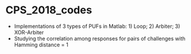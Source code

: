 # CPS_2018_codes

- Implementations of 3 types of PUFs in Matlab: 1) Loop; 2) Arbiter; 3) XOR-Arbiter 
- Studying the correlation among responses for pairs of challenges with Hamming distance = 1
